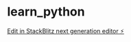 # learn_python

[Edit in StackBlitz next generation editor ⚡️](https://stackblitz.com/~/github.com/Code179/learn_python)